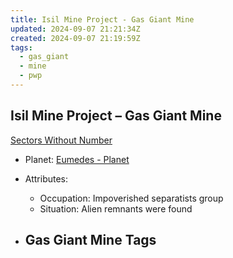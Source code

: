 ```yaml
---
title: Isil Mine Project - Gas Giant Mine
updated: 2024-09-07 21:21:34Z
created: 2024-09-07 21:19:59Z
tags:
  - gas_giant
  - mine
  - pwp
---
```


## Isil Mine Project &ndash; Gas Giant Mine

[Sectors Without Number](https://sectorswithoutnumber.com/sector/bfDcBzTtgpeyLUfwzjio/planet/s4ydwlOtBIYvv70hM1Yp)

- Planet: [Eumedes - Planet](../../../Gaming/StarsWithoutNumber/PiratesWithoutPlunder/Eumedes%20-%20Planet.md)

- Attributes:
   -   Occupation: Impoverished separatists group
   -   Situation: Alien remnants were found

- Gas Giant Mine Tags
	-  
